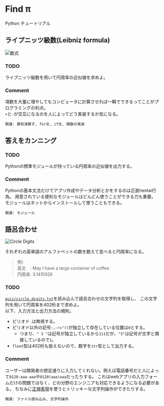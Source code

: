 # Find π
Python チュートリアル


## ライプニッツ級数(Leibniz formula)

![数式][1]  

### TODO
ライプニッツ級数を用いて円周率の近似値を求めよ。

### Comment
項数を大量に増やしてもコンピュータに計算させれば一瞬でできるってことがプログラミングの利点。  
`+`と`-`が交互になるのを人によってどう実装するか気になる。

`関連: 算術演算子, for文, if文, 関数の実装`


## 答えをカンニング

### TODO
Pythonの標準モジュールが持っている円周率の近似値を出力する。

### Comment
Pythonの基本文法だけでアプリ作成やデータ分析とかをするのは正直hentai行為。
用意されている便利なモジュールはどんどん使うことができる力も重要。
モジュールはネットからインストールして使うこともできる。

`関連: モジュール`


## 語呂合わせ

![Circle Digits][3]

それぞれの英単語のアルファベットの数を数えて並べると円周率になる。
> 例）  
> 英文　: May I have a large container of coffee  
> 円周率: 3.1415926

### TODO
[`quiz/circle_digits.txt`][5]を読み込んで語呂合わせの文字列を取得し、
この文字列を用いて円周率を402桁まで求めよ。  
以下、入力方法と出力方法の規則。
- ピリオド`.`は無視する。
- ピリオド以外の記号`:,—!="()`が独立して存在している位置は`0`とする。
    - つまり、`" 3 "`は記号が独立しているから`111`だが、`"3"`は記号が文字と隣接しているので`1`。
- `float`型は402桁も扱えないので、数字を`str`型として出力する。

### Comment
ユーザーは開発者の想定通りに入力してくれない。例えば電話番号だと人によって`0120-aaa-aaa`や`0120(aaa)aaa`だったりする。
これはwebアプリの入力フォームだけの問題ではなく、どの分野のエンジニアも対応できるようになる必要がある。
ちなみに[正規表現][4]を使うとトリッキーな文字列操作ができたりする。

`関連: ファイル読み込み, 文字列操作`



[1]:https://wikimedia.org/api/rest_v1/media/math/render/svg/b7cd66a2cfdbb199966e2b3c13ca7e0f5f87a67d
[2]:https://github.com/shinonome-inc/python-basic/blob/master/img/Leibniz.png
[3]:http://www.cs.columbia.edu/~evs/marvin/pipoem402.gif
[4]:https://www.megasoft.co.jp/mifes/seiki/index_r1.html
[5]:https://github.com/shinonome-inc/python-basic/blob/master/quiz/circle_digits.txt
